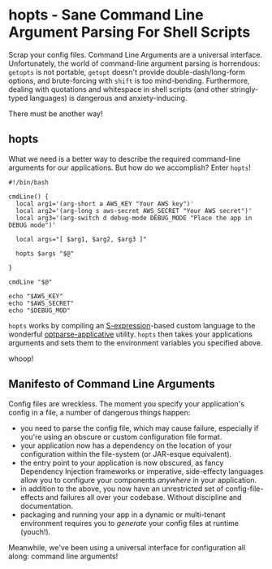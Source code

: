 # hopts - Sane Command Line Argument Parsing For Shell Scripts

Scrap your config files. Command Line Arguments are a universal interface. Unfortunately, the world of command-line argument parsing is horrendous: `getopts` is not portable, `getopt` doesn't provide double-dash/long-form options, and brute-forcing with `shift` is too mind-bending. Furthermore, dealing with quotations and whitespace in shell scripts (and other stringly-typed languages) is dangerous and anxiety-inducing.

There must be another way!

## hopts

What we need is a better way to describe the required command-line arguments for our applications. But how do we accomplish? Enter `hopts`!

    #!/bin/bash
    
    cmdLine() {
      local arg1='(arg-short a AWS_KEY "Your AWS key")'
      local arg2='(arg-long s aws-secret AWS_SECRET "Your AWS secret")'
      local arg3='(arg-switch d debug-mode DEBUG_MODE "Place the app in DEBUG mode")'
      
      local args="[ $arg1, $arg2, $arg3 ]"
     
      hopts $args "$@"
    
    }

    cmdLine "$@"

    echo "$AWS_KEY"
    echo "$AWS_SECRET"
    echo "$DEBUG_MOD"

`hopts` works by compiling an [S-expression](http://en.wikipedia.org/wiki/S-expression)-based custom language to the wonderful [optparse-applicative](https://hackage.haskell.org/package/optparse-applicative) utility. `hopts` then takes your applications arguments and sets them to the environment variables you specified above.

whoop!

## Manifesto of Command Line Arguments

Config files are wreckless. The moment you specify your application's config in a file, a number of dangerous things happen:

- you need to parse the config file, which may cause failure, especially if you're using an obscure or custom configuration file format.
- your application now has a dependency on the location of your configuration within the file-system (or JAR-esque equivalent).
- the entry point to your application is now obscured, as fancy Dependency Injection frameworks or imperative, side-effecty languages allow you to configure your components *anywhere* in your application.
- in addition to the above, you now have an unrestricted set of config-file-effects and failures all over your codebase. Without discipline and documentation.
- packaging and running your app in a dynamic or multi-tenant environment requires you to *generate* your config files at runtime (youch!).

Meanwhile, we've been using a universal interface for configuration all along: command line arguments!
